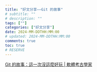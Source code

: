 ```yaml
---
title: "好文分享——Git 的故事"
# subtitle: ""
# description: ""
tags: [""]
categories: ["好文分享"]
date: 2024-MM-DDTHH:MM:00
# updated: 2024-MM-DDTHH:MM:00
comments: true
toc: true
# RESERVE
---
```


<!-- more -->

[Git 的故事：這一次沒這麼好玩 | 軟體考古學家](https://blog.brachiosoft.com/posts/git/#)
